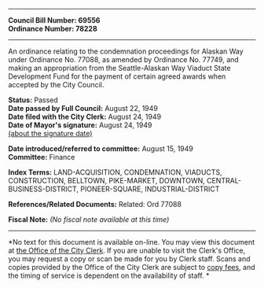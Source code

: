 * * * * *  
  
**Council Bill Number: [](#h0)[](#h2)69556**   
**Ordinance Number: 78228**  
  
* * * * *  
  
An ordinance relating to the condemnation proceedings for Alaskan Way under Ordinance No. 77088, as amended by Ordinance No. 77749, and making an appropriation from the Seattle-Alaskan Way Viaduct State Development Fund for the payment of certain agreed awards when accepted by the City Council.  
  
**Status:** Passed   
**Date passed by Full Council:** August 22, 1949   
**Date filed with the City Clerk:** August 24, 1949   
**Date of Mayor's signature:** August 24, 1949   
[(about the signature date)](/~public/approvaldate.htm)   
  
  
**Date introduced/referred to committee:** August 15, 1949   
**Committee:** Finance   
  
**Index Terms:** LAND-ACQUISITION, CONDEMNATION, VIADUCTS, CONSTRUCTION, BELLTOWN, PIKE-MARKET, DOWNTOWN, CENTRAL-BUSINESS-DISTRICT, PIONEER-SQUARE, INDUSTRIAL-DISTRICT  
  
**References/Related Documents:** Related: Ord 77088  
  
**Fiscal Note:** *(No fiscal note available at this time)*  
  
* * * * *  
  
*No text for this document is available on-line. You may view this document at [the Office of the City Clerk](http://www.seattle.gov/leg/clerk/contactUs.htm). If you are unable to visit the Clerk's Office, you may request a copy or scan be made for you by Clerk staff. Scans and copies provided by the Office of the City Clerk are subject to [copy fees](http://clerk.seattle.gov/~public/clerkfees.htm), and the timing of service is dependent on the availability of staff. *  
  
  
